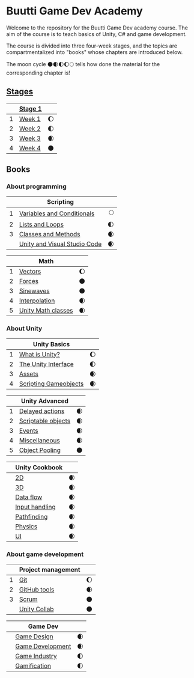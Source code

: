 # Buutti Game Dev Academy

Welcome to the repository for the Buutti Game Dev academy course. The aim of the course is to teach basics of Unity, C# and game development.

The course is divided into three four-week stages, and the topics are compartmentalized into "books" whose chapters are introduced below.

The moon cycle 🌑🌒🌓🌔🌕 tells how done the material for the corresponding chapter is!

## [Stages](Stages.md)

|   | [Stage 1](Stage1.md)						  				 	  	|     | 
|---|-------------------------------------------------------------------|----:|
| 1 | [Week 1](Week1.md)												| 🌔 |
| 2 | [Week 2](Week2.md)												| 🌓 |
| 3 | [Week 3](Week3.md)												| 🌒 |
| 4 | [Week 4](Week4.md)												| 🌑 |

## Books

### About programming

|   | Scripting										  				 	|     | 
|---|-------------------------------------------------------------------|----:|
| 1 | [Variables and Conditionals](scripting/1-variables-and-conditionals.md)| 🌕 |
| 2 | [Lists and Loops](scripting/2-lists-loops.md)						| 🌓 |
| 3 | [Classes and Methods](scripting/3-classes-methods.md)			 	| 🌒 |
|   | [Unity and Visual Studio Code](scripting/unity-and-vsc.md)		| 🌒 |

|   | Math										  				 	  	|     | 
|---|-------------------------------------------------------------------|----:|
| 1 | [Vectors](math/1-vectors.md)										| 🌔 |
| 2 | [Forces](math/2-forces.md)										| 🌑 |
| 3 | [Sinewaves](math/3-sinewaves.md)									| 🌑 |
| 4 | [Interpolation](math/4-interpolation.md)							| 🌒 |
| 5 | [Unity Math classes](math/5-math-classes.md)						| 🌒 |

### About Unity

|   | Unity Basics									  				 	|     | 
|---|-------------------------------------------------------------------|----:|
| 1 | [What is Unity?](unity-basics/1-what-is-unity.md)					| 🌔 |
| 2 | [The Unity Interface](unity-basics/2-the-unity-interface.md) 		| 🌓 |
| 3 | [Assets](unity-basics/3-assets.md)			 					| 🌒 |
| 4 | [Scripting Gameobjects](unity-basics/4-scripting-gameobjects.md)	| 🌒 |

|   | Unity Advanced											   	  	|     | 
|---|-------------------------------------------------------------------|----:|
| 1 | [Delayed actions](unity-advanced/1-delayed-actions.md)			| 🌒 |
| 2 | [Scriptable objects](unity-advanced/2-scriptable-objects.md) 		| 🌒 |
| 3 | [Events](unity-advanced/3-events.md)			 					| 🌒 |
| 4 | [Miscellaneous](unity-advanced/4-misc.md)							| 🌒 |
| 5 | [Object Pooling](unity-advanced/5-object-pooling.md)				| 🌑 |

|   | Unity Cookbook											   	  	|     | 
|---|-------------------------------------------------------------------|----:|
|   | [2D](unity-cookbook/2d.md)										| 🌒 |
|   | [3D](unity-cookbook/3dplatforming.md)								| 🌒 |
|   | [Data flow](unity-cookbook/data.md)								| 🌒 |
|   | [Input handling](unity-cookbook/input-handling.md)				| 🌒 |
|   | [Pathfinding](unity-cookbook/pathfinding.md)						| 🌒 |
|   | [Physics](unity-cookbook/physics.md)								| 🌒 |
|   | [UI](unity-cookbook/UI.md)										| 🌒 |


### About game development

|   | Project management											 	|     | 
|---|-------------------------------------------------------------------|----:|
| 1 | [Git](project-management/1-git.md) 								| 🌔 |
| 2 | [GitHub tools](project-management/2-github-tools.md)				| 🌒 |
| 3 | [Scrum](project-management/3-scrum.md) 							| 🌑 |
|   | [Unity Collab](project-management/unity-collab.md) 				| 🌑 |


|   | Game Dev													   	  	|     | 
|---|-------------------------------------------------------------------|----:|
|   | [Game Design](gamedev/gamedesign.md)								| 🌒 |
|   | [Game Development](gamedev/gamedevelopment.md)					| 🌒 |
|   | [Game Industry](gamedev/gameindustry.md)							| 🌓 |
|   | [Gamification](gamedev/gamification.md)							| 🌓 |